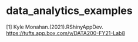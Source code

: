 # data_analytics_examples

[1] Kyle Monahan.(2021).RShinyAppDev.
https://tufts.app.box.com/v/DATA200-FY21-Lab8
